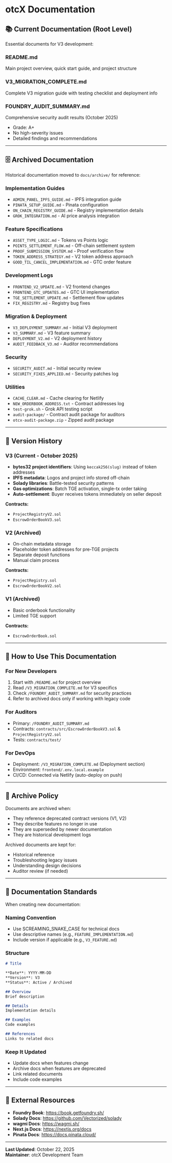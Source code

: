 # otcX Documentation

## 📚 Current Documentation (Root Level)

Essential documents for V3 development:

### **README.md**
Main project overview, quick start guide, and project structure

### **V3_MIGRATION_COMPLETE.md**
Complete V3 migration guide with testing checklist and deployment info

### **FOUNDRY_AUDIT_SUMMARY.md**
Comprehensive security audit results (October 2025)
- Grade: A+
- No high-severity issues
- Detailed findings and recommendations

---

## 🗄 Archived Documentation

Historical documentation moved to `docs/archive/` for reference:

### Implementation Guides
- `ADMIN_PANEL_IPFS_GUIDE.md` - IPFS integration guide
- `PINATA_SETUP_GUIDE.md` - Pinata configuration
- `ON_CHAIN_REGISTRY_GUIDE.md` - Registry implementation details
- `GROK_INTEGRATION.md` - AI price analysis integration

### Feature Specifications
- `ASSET_TYPE_LOGIC.md` - Tokens vs Points logic
- `POINTS_SETTLEMENT_FLOW.md` - Off-chain settlement system
- `PROOF_SUBMISSION_SYSTEM.md` - Proof verification flow
- `TOKEN_ADDRESS_STRATEGY.md` - V2 token address approach
- `GOOD_TIL_CANCEL_IMPLEMENTATION.md` - GTC order feature

### Development Logs
- `FRONTEND_V2_UPDATE.md` - V2 frontend changes
- `FRONTEND_GTC_UPDATES.md` - GTC UI implementation
- `TGE_SETTLEMENT_UPDATE.md` - Settlement flow updates
- `FIX_REGISTRY.md` - Registry bug fixes

### Migration & Deployment
- `V3_DEPLOYMENT_SUMMARY.md` - Initial V3 deployment
- `V3_SUMMARY.md` - V3 feature summary
- `DEPLOYMENT_V2.md` - V2 deployment history
- `AUDIT_FEEDBACK_V3.md` - Auditor recommendations

### Security
- `SECURITY_AUDIT.md` - Initial security review
- `SECURITY_FIXES_APPLIED.md` - Security patches log

### Utilities
- `CACHE_CLEAR.md` - Cache clearing for Netlify
- `NEW_ORDERBOOK_ADDRESS.txt` - Contract addresses log
- `test-grok.sh` - Grok API testing script
- `audit-package/` - Contract audit package for auditors
- `otcx-audit-package.zip` - Zipped audit package

---

## 🔄 Version History

### V3 (Current - October 2025)
- **bytes32 project identifiers**: Using `keccak256(slug)` instead of token addresses
- **IPFS metadata**: Logos and project info stored off-chain
- **Solady libraries**: Battle-tested security patterns
- **Gas optimizations**: Batch TGE activation, single-tx order taking
- **Auto-settlement**: Buyer receives tokens immediately on seller deposit

**Contracts:**
- `ProjectRegistryV2.sol`
- `EscrowOrderBookV3.sol`

### V2 (Archived)
- On-chain metadata storage
- Placeholder token addresses for pre-TGE projects
- Separate deposit functions
- Manual claim process

**Contracts:**
- `ProjectRegistry.sol`
- `EscrowOrderBookV2.sol`

### V1 (Archived)
- Basic orderbook functionality
- Limited TGE support

**Contracts:**
- `EscrowOrderBook.sol`

---

## 📖 How to Use This Documentation

### For New Developers
1. Start with `/README.md` for project overview
2. Read `/V3_MIGRATION_COMPLETE.md` for V3 specifics
3. Check `/FOUNDRY_AUDIT_SUMMARY.md` for security practices
4. Refer to archived docs only if working with legacy code

### For Auditors
- Primary: `/FOUNDRY_AUDIT_SUMMARY.md`
- Contracts: `contracts/src/EscrowOrderBookV3.sol` & `ProjectRegistryV2.sol`
- Tests: `contracts/test/`

### For DevOps
- Deployment: `/V3_MIGRATION_COMPLETE.md` (Deployment section)
- Environment: `frontend/.env.local.example`
- CI/CD: Connected via Netlify (auto-deploy on push)

---

## 🧹 Archive Policy

Documents are archived when:
- They reference deprecated contract versions (V1, V2)
- They describe features no longer in use
- They are superseded by newer documentation
- They are historical development logs

Archived documents are kept for:
- Historical reference
- Troubleshooting legacy issues
- Understanding design decisions
- Auditor review (if needed)

---

## 📝 Documentation Standards

When creating new documentation:

### Naming Convention
- Use SCREAMING_SNAKE_CASE for technical docs
- Use descriptive names (e.g., `FEATURE_IMPLEMENTATION.md`)
- Include version if applicable (e.g., `V3_FEATURE.md`)

### Structure
```markdown
# Title

**Date**: YYYY-MM-DD  
**Version**: V3  
**Status**: Active / Archived

## Overview
Brief description

## Details
Implementation details

## Examples
Code examples

## References
Links to related docs
```

### Keep It Updated
- Update docs when features change
- Archive docs when features are deprecated
- Link related documents
- Include code examples

---

## 🔗 External Resources

- **Foundry Book**: https://book.getfoundry.sh/
- **Solady Docs**: https://github.com/Vectorized/solady
- **wagmi Docs**: https://wagmi.sh/
- **Next.js Docs**: https://nextjs.org/docs
- **Pinata Docs**: https://docs.pinata.cloud/

---

**Last Updated**: October 22, 2025  
**Maintainer**: otcX Development Team


